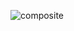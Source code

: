 ![composite](https://user-images.githubusercontent.com/42217739/46707837-55201680-cc01-11e8-83f9-50b71fc3e51d.jpg)
